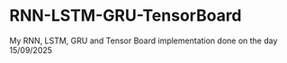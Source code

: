 # RNN-LSTM-GRU-TensorBoard
My RNN, LSTM, GRU and Tensor Board implementation done on the day 15/09/2025
